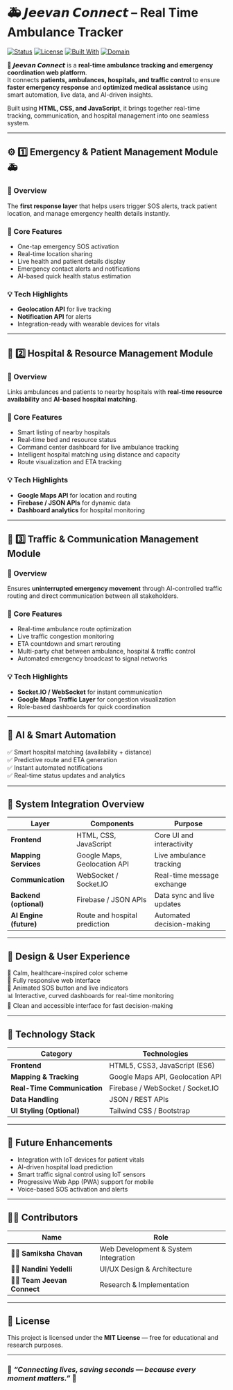 # 🚑 **𝙅𝙚𝙚𝙫𝙖𝙣 𝘾𝙤𝙣𝙣𝙚𝙘𝙩 – Real Time Ambulance Tracker**

[![Status](https://img.shields.io/badge/Status-Active-success?style=for-the-badge)]()
[![License](https://img.shields.io/badge/License-MIT-blue?style=for-the-badge)]()
[![Built With](https://img.shields.io/badge/Built%20With-HTML%20%7C%20CSS%20%7C%20JS-orange?style=for-the-badge)]()
[![Domain](https://img.shields.io/badge/Domain-Healthcare-red?style=for-the-badge)]()

🚨 **𝙅𝙚𝙚𝙫𝙖𝙣 𝘾𝙤𝙣𝙣𝙚𝙘𝙩** is a **real-time ambulance tracking and emergency coordination web platform**.  
It connects **patients, ambulances, hospitals, and traffic control** to ensure **faster emergency response** and **optimized medical assistance** using smart automation, live data, and AI-driven insights.

Built using **HTML, CSS, and JavaScript**, it brings together real-time tracking, communication, and hospital management into one seamless system.

---

## ⚙️ **1️⃣ Emergency & Patient Management Module** 🚑

### 🧭 Overview  
The **first response layer** that helps users trigger SOS alerts, track patient location, and manage emergency health details instantly.

### 🔹 Core Features
- One-tap emergency SOS activation  
- Real-time location sharing  
- Live health and patient details display  
- Emergency contact alerts and notifications  
- AI-based quick health status estimation  

### 💡 Tech Highlights
- **Geolocation API** for live tracking  
- **Notification API** for alerts  
- Integration-ready with wearable devices for vitals  

---

## 🏥 **2️⃣ Hospital & Resource Management Module**

### 🧭 Overview  
Links ambulances and patients to nearby hospitals with **real-time resource availability** and **AI-based hospital matching**.

### 🔹 Core Features
- Smart listing of nearby hospitals  
- Real-time bed and resource status  
- Command center dashboard for live ambulance tracking  
- Intelligent hospital matching using distance and capacity  
- Route visualization and ETA tracking  

### 💡 Tech Highlights
- **Google Maps API** for location and routing  
- **Firebase / JSON APIs** for dynamic data  
- **Dashboard analytics** for hospital monitoring  

---

## 🚦 **3️⃣ Traffic & Communication Management Module**

### 🧭 Overview  
Ensures **uninterrupted emergency movement** through AI-controlled traffic routing and direct communication between all stakeholders.

### 🔹 Core Features
- Real-time ambulance route optimization  
- Live traffic congestion monitoring  
- ETA countdown and smart rerouting  
- Multi-party chat between ambulance, hospital & traffic control  
- Automated emergency broadcast to signal networks  

### 💡 Tech Highlights
- **Socket.IO / WebSocket** for instant communication  
- **Google Maps Traffic Layer** for congestion visualization  
- Role-based dashboards for quick coordination  

---

## 🧠 **AI & Smart Automation**

✅ Smart hospital matching (availability + distance)  
✅ Predictive route and ETA generation  
✅ Instant automated notifications  
✅ Real-time status updates and analytics  

---

## 🔗 **System Integration Overview**

| Layer | Components | Purpose |
|-------|-------------|----------|
| **Frontend** | HTML, CSS, JavaScript | Core UI and interactivity |
| **Mapping Services** | Google Maps, Geolocation API | Live ambulance tracking |
| **Communication** | WebSocket / Socket.IO | Real-time message exchange |
| **Backend (optional)** | Firebase / JSON APIs | Data sync and live updates |
| **AI Engine (future)** | Route and hospital prediction | Automated decision-making |

---

## 🎨 **Design & User Experience**

🌿 Calm, healthcare-inspired color scheme  
📱 Fully responsive web interface  
🚨 Animated SOS button and live indicators  
📊 Interactive, curved dashboards for real-time monitoring  
🎯 Clean and accessible interface for fast decision-making  

---

## 🧰 **Technology Stack**

| Category | Technologies |
|-----------|---------------|
| **Frontend** | HTML5, CSS3, JavaScript (ES6) |
| **Mapping & Tracking** | Google Maps API, Geolocation API |
| **Real-Time Communication** | Firebase / WebSocket / Socket.IO |
| **Data Handling** | JSON / REST APIs |
| **UI Styling (Optional)** | Tailwind CSS / Bootstrap |

---

## 🚀 **Future Enhancements**

- Integration with IoT devices for patient vitals  
- AI-driven hospital load prediction  
- Smart traffic signal control using IoT sensors  
- Progressive Web App (PWA) support for mobile  
- Voice-based SOS activation and alerts  

---

## 👩‍💻 **Contributors**

| Name | Role |
|------|------|
| 👩‍💻 **Samiksha Chavan** | Web Development & System Integration |
| 👩‍💻 **Nandini Yedelli** | UI/UX Design & Architecture |
| 👩‍💻 **Team Jeevan Connect** | Research & Implementation |

---

## 📜 **License**

This project is licensed under the **MIT License** — free for educational and research purposes.

---

### 🌟 *“Connecting lives, saving seconds — because every moment matters.”* 🌟
